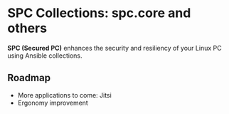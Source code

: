 # SPC Collections: spc.core and others

**SPC (Secured PC)** enhances the security and resiliency of your Linux PC using Ansible collections.

## Roadmap

- More applications to come: Jitsi
- Ergonomy improvement
